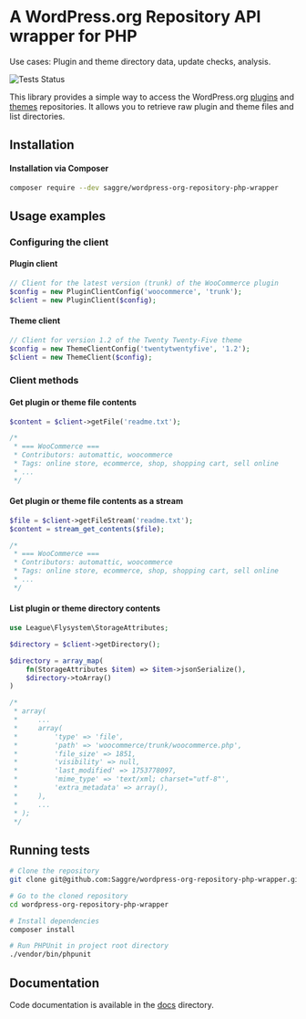 # A WordPress.org Repository API wrapper for PHP

Use cases: Plugin and theme directory data, update checks, analysis.

![Tests Status](https://github.com/Saggre/wordpress-org-repository-php-wrapper/workflows/Run%20tests/badge.svg?style=flat-square)

This library provides a simple way to access the WordPress.org [plugins](https://wordpress.org/plugins/)
and [themes](https://wordpress.org/themes/) repositories. It allows you to retrieve raw plugin and theme files and list
directories.

## Installation

#### Installation via Composer

```bash
composer require --dev saggre/wordpress-org-repository-php-wrapper
```

## Usage examples

### Configuring the client

#### Plugin client

```php
// Client for the latest version (trunk) of the WooCommerce plugin
$config = new PluginClientConfig('woocommerce', 'trunk');
$client = new PluginClient($config);
```

#### Theme client

```php
// Client for version 1.2 of the Twenty Twenty-Five theme
$config = new ThemeClientConfig('twentytwentyfive', '1.2');
$client = new ThemeClient($config);
```

### Client methods

#### Get plugin or theme file contents

```php
$content = $client->getFile('readme.txt');

/*
 * === WooCommerce ===
 * Contributors: automattic, woocommerce
 * Tags: online store, ecommerce, shop, shopping cart, sell online
 * ...
 */
```

#### Get plugin or theme file contents as a stream

```php
$file = $client->getFileStream('readme.txt');
$content = stream_get_contents($file);

/*
 * === WooCommerce ===
 * Contributors: automattic, woocommerce
 * Tags: online store, ecommerce, shop, shopping cart, sell online
 * ...
 */
```

#### List plugin or theme directory contents

```php
use League\Flysystem\StorageAttributes;

$directory = $client->getDirectory();

$directory = array_map(
    fn(StorageAttributes $item) => $item->jsonSerialize(), 
    $directory->toArray()
)

/*
 * array(
 *     ...
 *     array(
 *         'type' => 'file',
 *         'path' => 'woocommerce/trunk/woocommerce.php',
 *         'file_size' => 1851,
 *         'visibility' => null,
 *         'last_modified' => 1753778097,
 *         'mime_type' => 'text/xml; charset="utf-8"',
 *         'extra_metadata' => array(),
 *     ),
 *     ...
 * );
 */
```

## Running tests

```bash
# Clone the repository
git clone git@github.com:Saggre/wordpress-org-repository-php-wrapper.git

# Go to the cloned repository
cd wordpress-org-repository-php-wrapper

# Install dependencies
composer install

# Run PHPUnit in project root directory
./vendor/bin/phpunit
```

## Documentation

Code documentation is available in the [docs](.docs/Home.md) directory.
